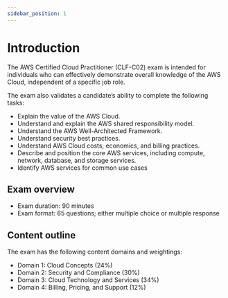 ```yaml
---
sidebar_position: 1
---
```


# Introduction

The AWS Certified Cloud Practitioner (CLF-C02) exam is intended for individuals who can effectively demonstrate overall knowledge of the AWS Cloud, independent of a specific job role.

The exam also validates a candidate’s ability to complete the following tasks:
- Explain the value of the AWS Cloud.
- Understand and explain the AWS shared responsibility model.
- Understand the AWS Well-Architected Framework.
- Understand security best practices.
- Understand AWS Cloud costs, economics, and billing practices.
- Describe and position the core AWS services, including compute, network, database, and storage services.
- Identify AWS services for common use cases

## Exam overview
- Exam duration: 90 minutes
- Exam format: 65 questions; either multiple choice or multiple response

## Content outline

The exam has the following content domains and weightings:
- Domain 1: Cloud Concepts (24%)
- Domain 2: Security and Compliance (30%)
- Domain 3: Cloud Technology and Services (34%)
- Domain 4: Billing, Pricing, and Support (12%)